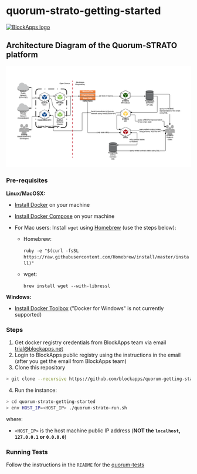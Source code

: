 # quorum-strato-getting-started

[![BlockApps logo](http://blockapps.net/img/logo_cropped.png)](http://blockapps.net)

<INSERT MARKETING TEXT HERE>


## Architecture Diagram of the Quorum-STRATO platform
![quorum STRATO architecture](architecture.png?raw=true "STRATO Management Dashboard")

### Pre-requisites

**Linux/MacOSX:**

- [Install Docker](https://www.docker.com/community-edition) on your machine
- [Install Docker Compose](https://docs.docker.com/compose/install/) on your machine

- For Mac users: Install `wget` using [Homebrew](https://brew.sh/) (use the steps below):

    - Homebrew:

        ```ruby -e "$(curl -fsSL https://raw.githubusercontent.com/Homebrew/install/master/install)"```

    - wget:

        ```brew install wget --with-libressl```

**Windows:**

- [Install Docker Toolbox](https://www.docker.com/products/docker-toolbox) ("Docker for Windows" is not currently supported)

### Steps

1. Get docker registry credentials from BlockApps team via email trial@blockapps.net
2. Login to BlockApps public registry using the instructions in the email (after you get the email from BlockApps team)
3. Clone this repository
```bash
> git clone --recursive https://github.com/blockapps/quorum-getting-started.git
```
4. Run the instance:
 
 ```bash
 > cd quorum-strato-getting-started
 > env HOST_IP=<HOST_IP> ./quorum-strato-run.sh
 ```
 where:
 - `<HOST_IP>` is the host machine public IP address (**NOT the `localhost`, `127.0.0.1` or `0.0.0.0`**)

### Running Tests
Follow the instructions in the `README` for the [quorum-tests](https://github.com/blockapps/quorum-tests)
